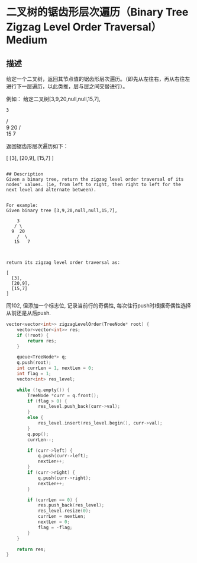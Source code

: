 # 二叉树的锯齿形层次遍历（Binary Tree Zigzag Level Order Traversal）Medium
## 描述
给定一个二叉树，返回其节点值的锯齿形层次遍历。（即先从左往右，再从右往左进行下一层遍历，以此类推，层与层之间交替进行）。

例如：
给定二叉树[3,9,20,null,null,15,7],

    3
   / \
  9  20
    /  \
   15   7


返回锯齿形层次遍历如下：

[
  [3],
  [20,9],
  [15,7]
]
```

## Description
Given a binary tree, return the zigzag level order traversal of its nodes' values. (ie, from left to right, then right to left for the next level and alternate between).


For example:
Given binary tree [3,9,20,null,null,15,7],

    3
   / \
  9  20
    /  \
   15   7



return its zigzag level order traversal as:

[
  [3],
  [20,9],
  [15,7]
]
```


同102, 但添加一个标志位, 记录当前行的奇偶性, 每次往行push时根据奇偶性选择从前还是从后push.

```c++
vector<vector<int>> zigzagLevelOrder(TreeNode* root) {
    vector<vector<int>> res;
    if (!root) {
        return res;
    }

    queue<TreeNode*> q;
    q.push(root);
    int currLen = 1, nextLen = 0;
    int flag = 1;
    vector<int> res_level;

    while (!q.empty()) {
        TreeNode *curr = q.front();
        if (flag > 0) {
            res_level.push_back(curr->val);
        }
        else {
            res_level.insert(res_level.begin(), curr->val);
        }
        q.pop();
        currLen--;

        if (curr->left) {
            q.push(curr->left);
            nextLen++;
        }
        if (curr->right) {
            q.push(curr->right);
            nextLen++;
        }

        if (currLen == 0) {
            res.push_back(res_level);
            res_level.resize(0);
            currLen = nextLen;
            nextLen = 0;
            flag = -flag;
        }
    }

    return res;
}
```